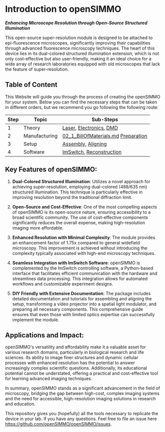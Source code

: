 # Introduction to openSIMMO

***Enhancing Microscope Resolution through Open-Source Structured Illumination***

This open-source super-resolution module is designed to be attached to epi-fluorescence microscopes, significantly improving their capabilities through advanced fluorescence microscopy techniques. The heart of this device lies in its dual-colored structured illumination extension, which is not only cost-effective but also user-friendly, making it an ideal choice for a wide array of research laboratories equipped with old microscopes that lack the feature of super-resolution.

## Table of Content

This Website will guide you through the process of creating the openSIMMO for your system. Below you can find the necessary steps that can be taken in different orders, but we recommend you go following the following route:

| Step  | Topic  | Sub-Steps  |
|---|---|---|
|  1 | Theory | [Laser](./01_1_Laser.md), [Electronics](./01_02_Electronics.md), [DMD](./01_2_DMD.md)  |
|  2 |  Manufacturing| [02_1_BillOfMaterials.md](./02_2_BillOfMaterials.md) [Preparation](./02_2_Preparation.md)  |
|  3 |  Setup | [Assembly](./03_1_Assembly), [Aligning](./03_2_Aligning)  |
|  4 |  Software |  [ImSwitch](./04_01_ImSwitch.md), [Reconstruction](./04_02_Reconstruction.md)  |


## Key Features of openSIMMO:

1. **Dual-Colored Structured Illumination**: Utilizes a novel approach for achieving super-resolution, employing dual-colored (488/635 nm) structured illumination. This technique is particularly effective in improving resolution beyond the traditional diffraction limit.

2. **Open-Source and Cost-Effective**: One of the most compelling aspects of openSIMMO is its open-source nature, ensuring accessibility to a broad scientific community. The use of cost-effective components significantly reduces the overall expense, making high-resolution imaging more affordable.

3. **Enhanced Resolution with Minimal Complexity**: The module provides an enhancement factor of 1.75x compared to general widefield microscopy. This improvement is achieved without introducing the complexity typically associated with high-end microscopy techniques.

4. **Seamless Integration with ImSwitch Software**: openSIMMO is complemented by the ImSwitch controlling software, a Python-based interface that facilitates efficient communication with the hardware and streamlines data processing. This integration allows for automated workflows and customizable experiment designs.

5. **DIY Friendly with Extensive Documentation**: The package includes detailed documentation and tutorials for assembling and aligning the setup, transforming a video projector into a spatial light modulator, and preparing all necessary components. This comprehensive guide ensures that even those with limited optics expertise can successfully implement the module.

## Applications and Impact:

openSIMMO's versatility and affordability make it a valuable asset for various research domains, particularly in biological research and life sciences. Its ability to image finer structures and dynamic cellular processes with enhanced resolution has the potential to answer increasingly complex scientific questions. Additionally, its educational potential cannot be understated, offering a practical and cost-effective tool for learning advanced imaging techniques.

In summary, openSIMMO stands as a significant advancement in the field of microscopy, bridging the gap between high-cost, complex imaging systems and the need for accessible, high-resolution imaging solutions in research and education.

This repository gives you (hopefully) all the tools necessary to replicate the device in your lab. If you have any questions. Feel free to file an issue here https://github.com/openSIMMO/openSIMMO/issues.
